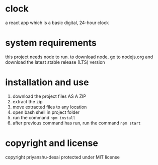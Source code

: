 # clock
a react app which is a basic digital, 24-hour clock

# system requirements
this project needs node to run. to download node, go to nodejs.org and download the latest stable release (LTS) version

# installation and use
1. download the project files AS A ZIP
2. extract the zip
3. move extracted files to any location
4. open bash shell in project folder
5. run the command `npm install`
6. after previous command has run, run the command `npm start`

# copyright and license
copyright priyanshu-desai
protected under MIT license
